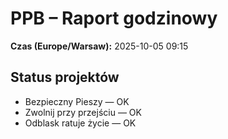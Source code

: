# PPB – Raport godzinowy
**Czas (Europe/Warsaw):** 2025-10-05 09:15

## Status projektów
- Bezpieczny Pieszy — OK
- Zwolnij przy przejściu — OK
- Odblask ratuje życie — OK


